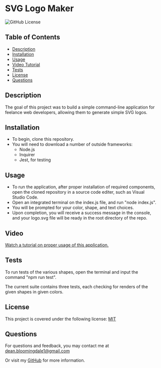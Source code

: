 # SVG Logo Maker

  ![GitHub License](https://img.shields.io/badge/License-MIT-blue)

   ## Table of Contents 
  * [Description](#description)
  * [Installation](#installation)
  * [Usage](#usage)
  * [Video Tutorial](#video)
  * [Tests](#tests)
  * [License](#license)
  * [Questions](#questions)
  

   ## Description
   The goal of this project was to build a simple command-line application for feelance web developers, allowing them to generate simple SVG logos. 

   ## Installation
   * To begin, clone this repository.
   * You will need to download a number of outside frameworks:
        * Node.js
        * Inquirer
        * Jest, for testing

   ## Usage
   * To run the application, after proper installation of required components, open the cloned repository in a source code editer, such as Visual Studio Code.
   * Open an integrated terminal on the index.js file, and run "node index.js". 
   * You will be prompted for your color, shape, and text choices.
   * Upon completion, you will receive a success message in the console, and your logo.svg file will be ready in the root directory of the repo.

   ## Video
   [Watch a tutorial on proper usage of this application.](https://drive.google.com/file/d/1ijJsg3AirjsNfpPZjkIXoGkZgbgjSSII/view?usp=sharing)

   ## Tests
   To run tests of the various shapes, open the terminal and input the command "npm run test".

   The current suite contains three tests, each checking for renders of the given shapes in given colors.

   ## License
   This project is covered under the following license:
    [MIT](https://opensource.org/license/MIT)

    

   ## Questions
   For questions and feedback, you may contact me at [dean.bloomingdale1@gmail.com](mailto:dean.bloomingdale1@gmail.com)

   Or visit my [GitHub](https://github.com/DeadSeaTupperware) for more information.

